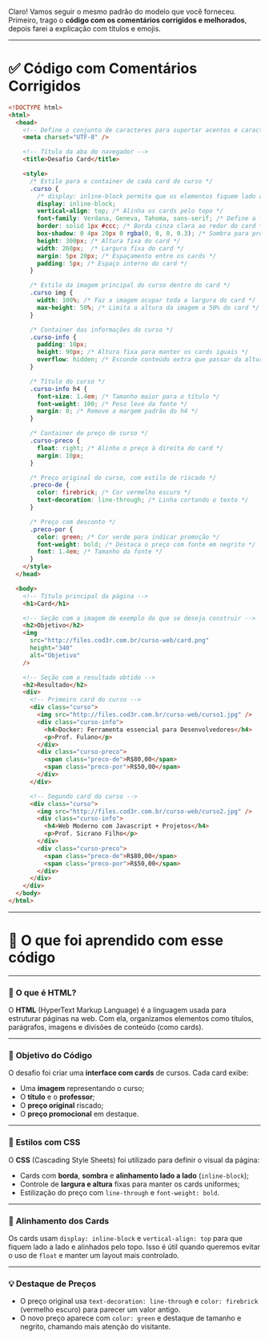Claro! Vamos seguir o mesmo padrão do modelo que você forneceu. Primeiro, trago o **código com os comentários corrigidos e melhorados**, depois farei a explicação com títulos e emojis.

---

# ✅ Código com Comentários Corrigidos

```html
<!DOCTYPE html>
<html>
  <head>
    <!-- Define o conjunto de caracteres para suportar acentos e caracteres especiais -->
    <meta charset="UTF-8" />

    <!-- Título da aba do navegador -->
    <title>Desafio Card</title>

    <style>
      /* Estilo para o container de cada card do curso */
      .curso {
        /* display: inline-block permite que os elementos fiquem lado a lado sem usar float */
        display: inline-block;
        vertical-align: top; /* Alinha os cards pelo topo */
        font-family: Verdana, Geneva, Tahoma, sans-serif; /* Define a fonte padrão */
        border: solid 1px #ccc; /* Borda cinza clara ao redor do card */
        box-shadow: 0 4px 20px 0 rgba(0, 0, 0, 0.3); /* Sombra para profundidade */
        height: 300px; /* Altura fixa do card */
        width: 260px;  /* Largura fixa do card */
        margin: 5px 20px; /* Espaçamento entre os cards */
        padding: 5px; /* Espaço interno do card */
      }

      /* Estilo da imagem principal do curso dentro do card */
      .curso img {
        width: 100%; /* Faz a imagem ocupar toda a largura do card */
        max-height: 50%; /* Limita a altura da imagem a 50% do card */
      }

      /* Container das informações do curso */
      .curso-info {
        padding: 10px;
        height: 90px; /* Altura fixa para manter os cards iguais */
        overflow: hidden; /* Esconde conteúdo extra que passar da altura */
      }

      /* Título do curso */
      .curso-info h4 {
        font-size: 1.4em; /* Tamanho maior para o título */
        font-weight: 100; /* Peso leve da fonte */
        margin: 0; /* Remove a margem padrão do h4 */
      }

      /* Container do preço do curso */
      .curso-preco {
        float: right; /* Alinha o preço à direita do card */
        margin: 10px;
      }

      /* Preço original do curso, com estilo de riscado */
      .preco-de {
        color: firebrick; /* Cor vermelho escuro */
        text-decoration: line-through; /* Linha cortando o texto */
      }

      /* Preço com desconto */
      .preco-por {
        color: green; /* Cor verde para indicar promoção */
        font-weight: bold; /* Destaca o preço com fonte em negrito */
        font: 1.4em; /* Tamanho da fonte */
      }
    </style>
  </head>

  <body>
    <!-- Título principal da página -->
    <h1>Card</h1>

    <!-- Seção com a imagem de exemplo do que se deseja construir -->
    <h2>Objetivo</h2>
    <img
      src="http://files.cod3r.com.br/curso-web/card.png"
      height="340"
      alt="Objetivo"
    />

    <!-- Seção com o resultado obtido -->
    <h2>Resultado</h2>
    <div>
      <!-- Primeiro card do curso -->
      <div class="curso">
        <img src="http://files.cod3r.com.br/curso-web/curso1.jpg" />
        <div class="curso-info">
          <h4>Docker: Ferramenta essencial para Desenvolvedores</h4>
          <p>Prof. Fulano</p>
        </div>
        <div class="curso-preco">
          <span class="preco-de">R$80,00</span>
          <span class="preco-por">R$50,00</span>
        </div>
      </div>

      <!-- Segundo card do curso -->
      <div class="curso">
        <img src="http://files.cod3r.com.br/curso-web/curso2.jpg" />
        <div class="curso-info">
          <h4>Web Moderno com Javascript + Projetos</h4>
          <p>Prof. Sicrano Filho</p>
        </div>
        <div class="curso-preco">
          <span class="preco-de">R$80,00</span>
          <span class="preco-por">R$50,00</span>
        </div>
      </div>
    </div>
  </body>
</html>
```

---

# 📘 O que foi aprendido com esse código

---

### 🧱 **O que é HTML?**

O **HTML** (HyperText Markup Language) é a linguagem usada para estruturar páginas na web. Com ela, organizamos elementos como títulos, parágrafos, imagens e divisões de conteúdo (como cards).

---

### 🎯 **Objetivo do Código**

O desafio foi criar uma **interface com cards** de cursos. Cada card exibe:

* Uma **imagem** representando o curso;
* O **título** e o **professor**;
* O **preço original** riscado;
* O **preço promocional** em destaque.

---

### 🎨 **Estilos com CSS**

O **CSS** (Cascading Style Sheets) foi utilizado para definir o visual da página:

* Cards com **borda**, **sombra** e **alinhamento lado a lado** (`inline-block`);
* Controle de **largura e altura** fixas para manter os cards uniformes;
* Estilização do preço com `line-through` e `font-weight: bold`.

---

### 📐 **Alinhamento dos Cards**

Os cards usam `display: inline-block` e `vertical-align: top` para que fiquem lado a lado e alinhados pelo topo. Isso é útil quando queremos evitar o uso de `float` e manter um layout mais controlado.

---

### 💡 **Destaque de Preços**

* O preço original usa `text-decoration: line-through` e `color: firebrick` (vermelho escuro) para parecer um valor antigo.
* O novo preço aparece com `color: green` e destaque de tamanho e negrito, chamando mais atenção do visitante.